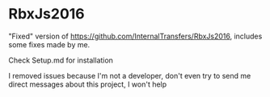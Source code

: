 # RbxJs2016
"Fixed" version of https://github.com/InternalTransfers/RbxJs2016, includes some fixes made by me.

Check Setup.md for installation

I removed issues because I'm not a developer, don't even try to send me direct messages about this project, I won't help
